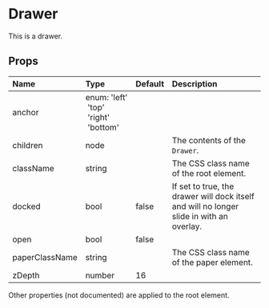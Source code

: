 Drawer
======

This is a drawer.

Props
-----


| Name | Type | Default | Description |
|:-----|:-----|:--------|:------------|
| anchor | enum:&nbsp;'left'<br>&nbsp;'top'<br>&nbsp;'right'<br>&nbsp;'bottom'<br> |  |  |
| children | node |  | The contents of the `Drawer`. |
| className | string |  | The CSS class name of the root element. |
| docked | bool | false | If set to true, the drawer will dock itself and will no longer slide in with an overlay. |
| open | bool | false |  |
| paperClassName | string |  | The CSS class name of the paper element. |
| zDepth | number | 16 |  |

Other properties (not documented) are applied to the root element.
